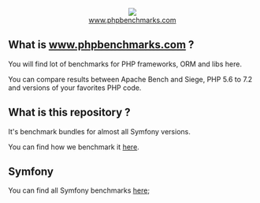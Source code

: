 <p align="center">
  <img src="http://www.phpbenchmarks.com/images/logo_github.png">
  <br>
  <a href="http://www.phpbenchmarks.com" target="_blank">www.phpbenchmarks.com</a>
</p>

## What is www.phpbenchmarks.com ?

You will find lot of benchmarks for PHP frameworks, ORM and libs here.

You can compare results between Apache Bench and Siege, PHP 5.6 to 7.2 and versions of your favorites PHP code.

## What is this repository ?

It's benchmark bundles for almost all Symfony versions.

You can find how we benchmark it [here](http://www.phpbenchmarks.com/en/benchmark-protocol).

## Symfony

You can find all Symfony benchmarks [here](http://www.phpbenchmarks.com/fr/benchmark/apache-bench/php-7.1/select-version/symfony.html);
